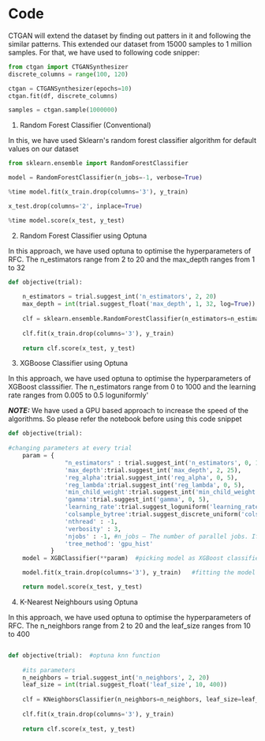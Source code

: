 # Code

CTGAN will extend the dataset by finding out patters in it and following the similar patterns. This extended our dataset from 15000 samples to 1 million samples. For that, we have used to following code snipper:

```python
from ctgan import CTGANSynthesizer
discrete_columns = range(100, 120)

ctgan = CTGANSynthesizer(epochs=10)
ctgan.fit(df, discrete_columns)

samples = ctgan.sample(1000000)
```

1. Random Forest Classifier (Conventional)

In this, we have used Sklearn's random forest classifier algorithm for default values on our dataset
```python
from sklearn.ensemble import RandomForestClassifier

model = RandomForestClassifier(n_jobs=-1, verbose=True)

%time model.fit(x_train.drop(columns='3'), y_train)

x_test.drop(columns='2', inplace=True)

%time model.score(x_test, y_test)
```

2. Random Forest Classifier using Optuna

In this approach, we have used optuna to optimise the hyperparameters of RFC. The n_estimators range from 2 to 20 and the max_depth ranges from 1 to 32

```python
def objective(trial):
    
    n_estimators = trial.suggest_int('n_estimators', 2, 20)
    max_depth = int(trial.suggest_float('max_depth', 1, 32, log=True))
    
    clf = sklearn.ensemble.RandomForestClassifier(n_estimators=n_estimators, max_depth=max_depth, n_jobs=-1)
    
    clf.fit(x_train.drop(columns='3'), y_train)
    
    return clf.score(x_test, y_test)  

```

3. XGBoose Classifier using Optuna

In this approach, we have used optuna to optimise the hyperparameters of XGBoost classsifier. The n_estimators range from 0 to 1000 and the learning rate ranges from 0.005 to 0.5 loguniformly'

**_NOTE:_** We have used a GPU based approach to increase the speed of the algorithms. So please refer the notebook before using this code snippet

```python
def objective(trial):   
    
#changing parameters at every trial
    param = {
                "n_estimators" : trial.suggest_int('n_estimators', 0, 1000),  #suggest_int is for the range of of the parameter
                'max_depth':trial.suggest_int('max_depth', 2, 25),
                'reg_alpha':trial.suggest_int('reg_alpha', 0, 5),
                'reg_lambda':trial.suggest_int('reg_lambda', 0, 5),
                'min_child_weight':trial.suggest_int('min_child_weight', 0, 5),
                'gamma':trial.suggest_int('gamma', 0, 5),
                'learning_rate':trial.suggest_loguniform('learning_rate',0.005,0.5),
                'colsample_bytree':trial.suggest_discrete_uniform('colsample_bytree',0.1,1,0.01),
                'nthread' : -1,
                'verbosity' : 3,
                'njobs' : -1, #n_jobs – The number of parallel jobs. If this argument is set to -1, the number is set to CPU count.
                'tree_method': 'gpu_hist'
            }
    model = XGBClassifier(**param)  #picking model as XGBoost classifier

    model.fit(x_train.drop(columns='3'), y_train)   #fitting the model

    return model.score(x_test, y_test)
```

4. K-Nearest Neighbours using Optuna

In this approach, we have used optuna to optimise the hyperparameters of RFC. The n_neighbors range from 2 to 20 and the leaf_size ranges from 10 to 400

```python

def objective(trial):  #optuna knn function
    
    #its parameters
    n_neighbors = trial.suggest_int('n_neighbors', 2, 20)
    leaf_size = int(trial.suggest_float('leaf_size', 10, 400))
    
    clf = KNeighborsClassifier(n_neighbors=n_neighbors, leaf_size=leaf_size, n_jobs=-1)
    
    clf.fit(x_train.drop(columns='3'), y_train)
    
    return clf.score(x_test, y_test)
```
